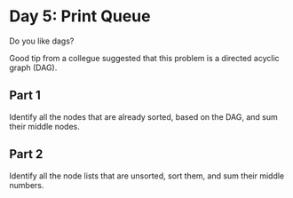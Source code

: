 # Day 5: Print Queue

Do you like dags?

Good tip from a collegue suggested that this problem is a directed acyclic graph (DAG).

## Part 1

Identify all the nodes that are already sorted, based on the DAG, and sum their middle nodes.

## Part 2

Identify all the node lists that are unsorted, sort them, and sum their middle numbers.

